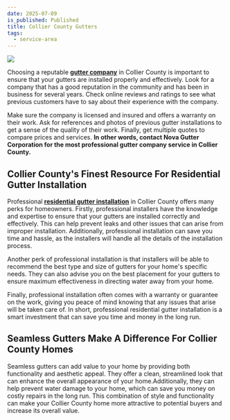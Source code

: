 ```yaml
---
date: 2025-07-09
is_published: Published
title: Collier County Gutters
tags:
  - service-area
---
```

![](/media/gutters-jupiter-fl.jpg)

Choosing a reputable [**gutter company**](https://novagutter.com/) in Collier County is important to ensure that your gutters are installed properly and effectively. Look for a company that has a good reputation in the community and has been in business for several years. Check online reviews and ratings to see what previous customers have to say about their experience with the company.

Make sure the company is licensed and insured and offers a warranty on their work. Ask for references and photos of previous gutter installations to get a sense of the quality of their work. Finally, get multiple quotes to compare prices and services. **In other words, contact Nova Gutter Corporation for the most professional gutter company service in Collier County.**

## Collier County's Finest Resource For Residential Gutter Installation

Professional [**residential gutter installation**](https://novagutter.com/#residential-gutter-installation) in Collier County offers many perks for homeowners. Firstly, professional installers have the knowledge and expertise to ensure that your gutters are installed correctly and effectively. This can help prevent leaks and other issues that can arise from improper installation. Additionally, professional installation can save you time and hassle, as the installers will handle all the details of the installation process.

Another perk of professional installation is that installers will be able to recommend the best type and size of gutters for your home's specific needs. They can also advise you on the best placement for your gutters to ensure maximum effectiveness in directing water away from your home.

Finally, professional installation often comes with a warranty or guarantee on the work, giving you peace of mind knowing that any issues that arise will be taken care of. In short, professional residential gutter installation is a smart investment that can save you time and money in the long run.

## Seamless Gutters Make A Difference For Collier County Homes

Seamless gutters can add value to your home by providing both functionality and aesthetic appeal. They offer a clean, streamlined look that can enhance the overall appearance of your home.Additionally, they can help prevent water damage to your home, which can save you money on costly repairs in the long run. This combination of style and functionality can make your Collier County home more attractive to potential buyers and increase its overall value.